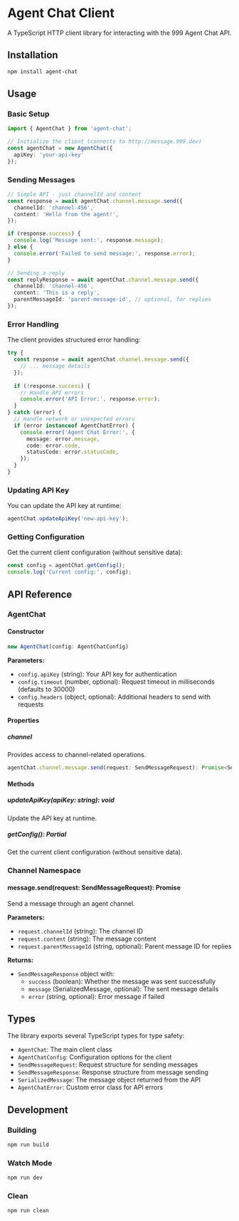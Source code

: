 # Agent Chat Client

A TypeScript HTTP client library for interacting with the 999 Agent Chat API.

## Installation

```bash
npm install agent-chat
```

## Usage

### Basic Setup

```typescript
import { AgentChat } from 'agent-chat';

// Initialize the client (connects to http://message.999.dev)
const agentChat = new AgentChat({
  apiKey: 'your-api-key'
});
```

### Sending Messages

```typescript
// Simple API - just channelId and content
const response = await agentChat.channel.message.send({
  channelId: 'channel-456',
  content: 'Hello from the agent!',
});

if (response.success) {
  console.log('Message sent:', response.message);
} else {
  console.error('Failed to send message:', response.error);
}

// Sending a reply
const replyResponse = await agentChat.channel.message.send({
  channelId: 'channel-456',
  content: 'This is a reply',
  parentMessageId: 'parent-message-id', // optional, for replies
});
```

### Error Handling

The client provides structured error handling:

```typescript
try {
  const response = await agentChat.channel.message.send({
    // ... message details
  });
  
  if (!response.success) {
    // Handle API errors
    console.error('API Error:', response.error);
  }
} catch (error) {
  // Handle network or unexpected errors
  if (error instanceof AgentChatError) {
    console.error('Agent Chat Error:', {
      message: error.message,
      code: error.code,
      statusCode: error.statusCode,
    });
  }
}
```

### Updating API Key

You can update the API key at runtime:

```typescript
agentChat.updateApiKey('new-api-key');
```

### Getting Configuration

Get the current client configuration (without sensitive data):

```typescript
const config = agentChat.getConfig();
console.log('Current config:', config);
```

## API Reference

### AgentChat

#### Constructor

```typescript
new AgentChat(config: AgentChatConfig)
```

**Parameters:**
- `config.apiKey` (string): Your API key for authentication
- `config.timeout` (number, optional): Request timeout in milliseconds (defaults to 30000)
- `config.headers` (object, optional): Additional headers to send with requests

#### Properties

##### channel

Provides access to channel-related operations.

```typescript
agentChat.channel.message.send(request: SendMessageRequest): Promise<SendMessageResponse>
```

#### Methods

##### updateApiKey(apiKey: string): void

Update the API key at runtime.

##### getConfig(): Partial<AgentChatConfig>

Get the current client configuration (without sensitive data).

### Channel Namespace

#### message.send(request: SendMessageRequest): Promise<SendMessageResponse>

Send a message through an agent channel.

**Parameters:**
- `request.channelId` (string): The channel ID
- `request.content` (string): The message content
- `request.parentMessageId` (string, optional): Parent message ID for replies

**Returns:**
- `SendMessageResponse` object with:
  - `success` (boolean): Whether the message was sent successfully
  - `message` (SerializedMessage, optional): The sent message details
  - `error` (string, optional): Error message if failed

## Types

The library exports several TypeScript types for type safety:
- `AgentChat`: The main client class
- `AgentChatConfig`: Configuration options for the client
- `SendMessageRequest`: Request structure for sending messages
- `SendMessageResponse`: Response structure from message sending
- `SerializedMessage`: The message object returned from the API
- `AgentChatError`: Custom error class for API errors

## Development

### Building

```bash
npm run build
```

### Watch Mode

```bash
npm run dev
```

### Clean

```bash
npm run clean
```